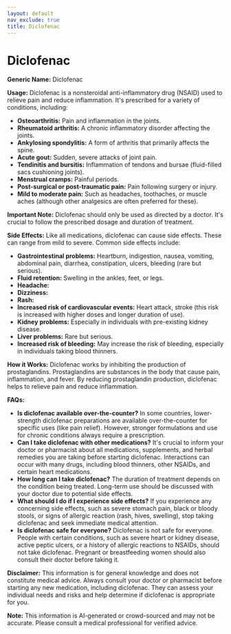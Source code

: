 ```yaml
---
layout: default
nav_exclude: true
title: Diclofenac
---
```


# Diclofenac

**Generic Name:** Diclofenac

**Usage:** Diclofenac is a nonsteroidal anti-inflammatory drug (NSAID) used to relieve pain and reduce inflammation.  It's prescribed for a variety of conditions, including:

* **Osteoarthritis:**  Pain and inflammation in the joints.
* **Rheumatoid arthritis:**  A chronic inflammatory disorder affecting the joints.
* **Ankylosing spondylitis:**  A form of arthritis that primarily affects the spine.
* **Acute gout:**  Sudden, severe attacks of joint pain.
* **Tendinitis and bursitis:**  Inflammation of tendons and bursae (fluid-filled sacs cushioning joints).
* **Menstrual cramps:**  Painful periods.
* **Post-surgical or post-traumatic pain:** Pain following surgery or injury.
* **Mild to moderate pain:** Such as headaches, toothaches, or muscle aches (although other analgesics are often preferred for these).

**Important Note:** Diclofenac should only be used as directed by a doctor.  It's crucial to follow the prescribed dosage and duration of treatment.


**Side Effects:**  Like all medications, diclofenac can cause side effects.  These can range from mild to severe. Common side effects include:

* **Gastrointestinal problems:**  Heartburn, indigestion, nausea, vomiting, abdominal pain, diarrhea, constipation, ulcers, bleeding (rare but serious).
* **Fluid retention:** Swelling in the ankles, feet, or legs.
* **Headache:**
* **Dizziness:**
* **Rash:**
* **Increased risk of cardiovascular events:**  Heart attack, stroke (this risk is increased with higher doses and longer duration of use).
* **Kidney problems:**  Especially in individuals with pre-existing kidney disease.
* **Liver problems:**  Rare but serious.
* **Increased risk of bleeding:**  May increase the risk of bleeding, especially in individuals taking blood thinners.


**How it Works:** Diclofenac works by inhibiting the production of prostaglandins. Prostaglandins are substances in the body that cause pain, inflammation, and fever. By reducing prostaglandin production, diclofenac helps to relieve pain and reduce inflammation.


**FAQs:**

* **Is diclofenac available over-the-counter?**  In some countries, lower-strength diclofenac preparations are available over-the-counter for specific uses (like pain relief). However, stronger formulations and use for chronic conditions always require a prescription.
* **Can I take diclofenac with other medications?**  It's crucial to inform your doctor or pharmacist about all medications, supplements, and herbal remedies you are taking before starting diclofenac.  Interactions can occur with many drugs, including blood thinners, other NSAIDs, and certain heart medications.
* **How long can I take diclofenac?**  The duration of treatment depends on the condition being treated.  Long-term use should be discussed with your doctor due to potential side effects.
* **What should I do if I experience side effects?** If you experience any concerning side effects, such as severe stomach pain, black or bloody stools, or signs of allergic reaction (rash, hives, swelling), stop taking diclofenac and seek immediate medical attention.
* **Is diclofenac safe for everyone?**  Diclofenac is not safe for everyone.  People with certain conditions, such as severe heart or kidney disease, active peptic ulcers, or a history of allergic reactions to NSAIDs, should not take diclofenac.  Pregnant or breastfeeding women should also consult their doctor before taking it.

**Disclaimer:** This information is for general knowledge and does not constitute medical advice.  Always consult your doctor or pharmacist before starting any new medication, including diclofenac.  They can assess your individual needs and risks and help determine if diclofenac is appropriate for you.


**Note:** This information is AI-generated or crowd-sourced and may not be accurate. Please consult a medical professional for verified advice.